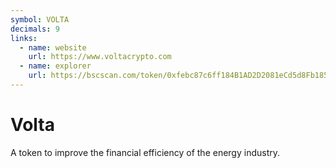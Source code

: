```yaml
---
symbol: VOLTA
decimals: 9
links:
  - name: website
    url: https://www.voltacrypto.com
  - name: explorer
    url: https://bscscan.com/token/0xfebc87c6ff184B1AD2D2081eCd5d8Fb18571bD24
---
```


# Volta

A token to improve the financial efficiency of the energy industry.
